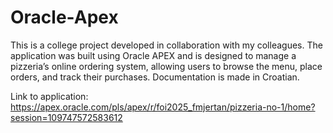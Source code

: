 # Oracle-Apex
This is a college project developed in collaboration with my colleagues. The application was built using Oracle APEX and is designed to manage a pizzeria’s online ordering system, allowing users to browse the menu, place orders, and track their purchases.
Documentation is made in Croatian.

Link to application: https://apex.oracle.com/pls/apex/r/foi2025_fmjertan/pizzeria-no-1/home?session=109747572583612
